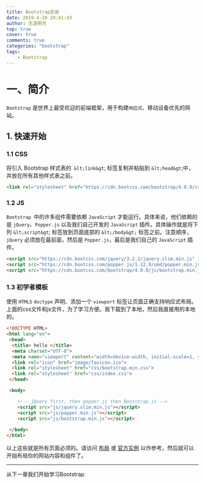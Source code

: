 ```yaml
---
title: Bootstrap安装
date: 2019-4-28 20:41:43
author: 无涯明月
top: true
cover: true
comments: true
categories: "bootstrap"
tags: 
    - Bootstrap
---
```

# 一、简介
`Bootstrap` 是世界上最受欢迎的前端框架，用于构建`响应式`、移动设备优先的网站。
## 1.  快速开始
### 1.1 CSS
将引入 Bootstrap 样式表的` &lt;link&gt`; 标签复制并粘贴到 `&lt;head&gt`;中，并放在所有其他样式表之前。

``` html
<link rel="stylesheet" href="https://cdn.bootcss.com/bootstrap/4.0.0/css/bootstrap.min.css" integrity="sha384-Gn5384xqQ1aoWXA+058RXPxPg6fy4IWvTNh0E263XmFcJlSAwiGgFAW/dAiS6JXm" crossorigin="anonymous">
```

### 1.2 JS
`Bootstrap `中的许多组件需要依赖 `JavaScript` 才能运行。具体来说，他们依赖的是 `jQuery`、`Popper.js` 以及我们自己开发的 `JavaScript` 插件。具体操作就是将下列 `&lt;script&gt`; 标签放到页面底部的 `&lt;/body&gt;` 标签之前。注意顺序，`jQuery` 必须放在最前面，然后是 `Popper.js`，最后是我们自己的 `JavaScript` 插件。

```html
<script src="https://cdn.bootcss.com/jquery/3.2.1/jquery.slim.min.js" integrity="sha384-KJ3o2DKtIkvYIK3UENzmM7KCkRr/rE9/Qpg6aAZGJwFDMVNA/GpGFF93hXpG5KkN" crossorigin="anonymous"></script>
<script src="https://cdn.bootcss.com/popper.js/1.12.9/umd/popper.min.js" integrity="sha384-ApNbgh9B+Y1QKtv3Rn7W3mgPxhU9K/ScQsAP7hUibX39j7fakFPskvXusvfa0b4Q" crossorigin="anonymous"></script>
<script src="https://cdn.bootcss.com/bootstrap/4.0.0/js/bootstrap.min.js" integrity="sha384-JZR6Spejh4U02d8jOt6vLEHfe/JQGiRRSQQxSfFWpi1MquVdAyjUar5+76PVCmYl" crossorigin="anonymous"></script>
```

### 1.3 初学者模板
使用 `HTML5` `doctype` 声明、添加一个 `viewport` 标签让页面正确支持响应式布局。
上面的css文件和js文件，为了学习方便。我下载到了本地，然后我直接用的本地的。

```html
<!DOCTYPE HTML>
<html lang="en">
 <head>
  <title> hello </title>
  <meta charset="UTF-8">
  <meta name="viewport" content="width=device-width, initial-scale=1, shrink-to-fit=no">
  <link rel="icon" href="image/favicon.ico">
  <link rel="stylesheet" href="css/bootstrap.min.css">
  <link rel="stylesheet" href="css/index.css">
 </head>

 <body>

    <!-- jQuery first, then popper.js then Bootstrap.js -->
    <script src="js/jquery.slim.min.js"></script>
    <script src="js/popper.min.js"></script>
    <script src="js/bootstrap.min.js"></script>
    
 </body>
</html>
```

以上这些就是所有页面必须的。请访问 [布局](https://v4.bootcss.com/docs/4.0/layout/overview/ "布局") 或 [官方实例](https://v4.bootcss.com/docs/4.0/examples/ "官方实例") 以作参考，然后就可以开始布局你的网站内容和组件了。

---

从下一章我们开始学习Bootstrap


